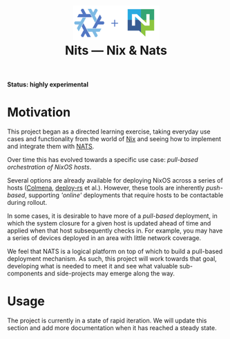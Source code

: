 <h1 align="center">
  <br>
  <img src="docs/assets/logo.png" alt="logo" width="200">
  <br>
  Nits — Nix & Nats
  <br>
  <br>
</h1>

**Status: highly experimental**

# Motivation

This project began as a directed learning exercise, taking everyday use cases and functionality from the world of [Nix](https://nixos.org) and seeing how to implement and integrate them with [NATS](https://nats.io).

Over time this has evolved towards a specific use case: _pull-based orchestration of NixOS hosts_.

Several options are already available for deploying NixOS across a series of hosts ([Colmena](https://github.com/zhaofengli/colmena), [deploy-rs](https://github.com/serokell/deploy-rs) et al.). However, these tools are inherently _push-based_, supporting _'online'_ deployments that require hosts to be contactable during rollout.

In some cases, it is desirable to have more of a _pull-based_ deployment, in which the system closure for a given host is updated ahead of time and applied when that host subsequently checks in. For example, you may have a series of devices deployed in an area with little network coverage.

We feel that NATS is a logical platform on top of which to build a pull-based deployment mechanism. As such, this project will work towards that goal, developing what is needed to meet it and see what valuable sub-components and side-projects may emerge along the way.

# Usage

The project is currently in a state of rapid iteration. We will update this section and add more documentation when it has reached a steady state.
